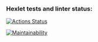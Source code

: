 ### Hexlet tests and linter status:
[![Actions Status](https://github.com/frozifonte2/php-project-45/actions/workflows/hexlet-check.yml/badge.svg)](https://github.com/frozifonte2/php-project-45/actions)

[![Maintainability](https://api.codeclimate.com/v1/badges/af565e98edb90c036a53/maintainability)](https://codeclimate.com/github/frozifonte2/php-project-45/maintainability)